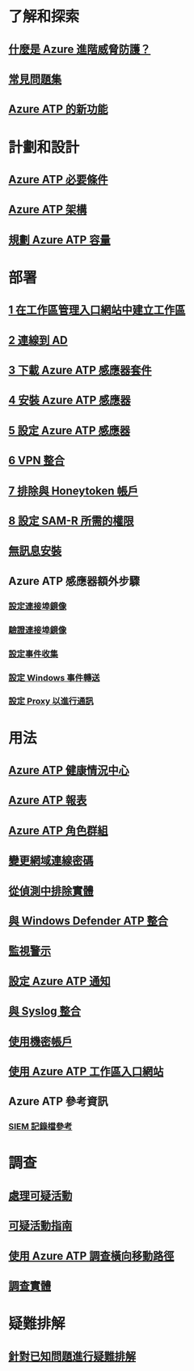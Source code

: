 # 了解和探索
## [什麼是 Azure 進階威脅防護？](what-is-atp.md)
## [常見問題集](atp-technical-faq.md)
## [Azure ATP 的新功能](atp-whats-new.md)
# 計劃和設計
## [Azure ATP 必要條件](atp-prerequisites.md)
## [Azure ATP 架構](atp-architecture.md)
## [規劃 Azure ATP 容量](atp-capacity-planning.md)
# 部署
## [1 在工作區管理入口網站中建立工作區](install-atp-step1.md)
## [2 連線到 AD](install-atp-step2.md)
## [3 下載 Azure ATP 感應器套件](install-atp-step3.md)
## [4 安裝 Azure ATP 感應器](install-atp-step4.md)
## [5 設定 Azure ATP 感應器](install-atp-step5.md)
## [6 VPN 整合](install-atp-step6-vpn.md)
## [7 排除與 Honeytoken 帳戶](install-atp-step7.md)
## [8 設定 SAM-R 所需的權限](install-atp-step8-samr.md)
## [無訊息安裝](ATP-silent-installation.md)
## Azure ATP 感應器額外步驟
### [設定連接埠鏡像](configure-port-mirroring.md)
### [驗證連接埠鏡像](validate-port-mirroring.md)
### [設定事件收集](configure-event-collection.md)
### [設定 Windows 事件轉送](configure-event-forwarding.md)
### [設定 Proxy 以進行通訊](configure-proxy.md)
# 用法
## [Azure ATP 健康情況中心](atp-health-center.md)
## [Azure ATP 報表](reports.md)
## [Azure ATP 角色群組](atp-role-groups.md)
## [變更網域連線密碼](modifying-atp-config-dcpassword.md)
## [從偵測中排除實體](excluding-entities-from-detections.md)
## [與 Windows Defender ATP 整合](integrate-wd-atp.md)
## [監視警示](monitoring-alerts.md)
## [設定 Azure ATP 通知](notifications.md)
## [與 Syslog 整合](setting-syslog.md)
## [使用機密帳戶](sensitive-accounts.md)
## [使用 Azure ATP 工作區入口網站](workspace-portal.md)
## Azure ATP 參考資訊
### [SIEM 記錄檔參考](cef-format-sa.md)
# 調查
## [處理可疑活動](working-with-suspicious-activities.md)
## [可疑活動指南](suspicious-activity-guide.md)
## [使用 Azure ATP 調查橫向移動路徑](use-case-lateral-movement-path.md)
## [調查實體](entity-profiles.md)
# 疑難排解
## [針對已知問題進行疑難排解](troubleshooting-atp-known-issues.md)